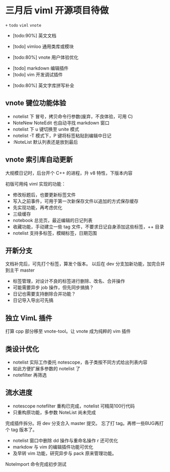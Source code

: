 # 三月后 viml 开源项目待做
`+` `todo` `viml` `vnote`

* [todo:90%] 英文文档
- [todo] vimloo 通用类库或模块
* [todo:80%] vnote 用户体验优化
- [todo] markdown 编辑插件
- [todo] vim 开发调试插件
* [todo:80%] 英文字库拼写补全

## vnote 键位功能体验

* notelist 下 冒号，拷贝命令行参数(废弃，不良体验，可用 C)
* NoteNew NoteEdit 也自动寻找 markdown 窗口
* notelist 下 u 键切换至 unite 模式
* notelist -T 模式下，P 键将标签粘贴到编辑中日记
* :NoteList 默认列表还是放到最后

## vnote 索引库自动更新

大规模日记时，后台开个 C++ 的进程，升 v8 特性，下版本内容

初版可用纯 viml 实现的功能：

* 修改标题后，也要更新标签文件
* 写入之前事件，可用于第一次新保存文件以追加的方式保存缓存
* 先实现功能，再考虑优化
* 三级缓存
* notebook 总览页，最近编辑的日记列表
* 收藏功能，手动建立一些 tag 文件，不要求日记自身添加这些标签，++ 目录
* notelist 支持多标签，模糊标签，日期范围

## 开新分支

文档补完后，可先打个标签，算发个版本。
以后在 dev 分支加新功能，加完合并到主干 master

* 标签管理，对设计不良的标签进行删除、改名、合并操作
* 可能需要异步 job 操作，但先同步搞搞？
* 日记也需要支持删除合并功能？
* 日记导入导出可先搞

## 独立 VimL 插件

打算 cpp 部分移至 vnote-tool。让 vnote 成为纯粹的 vim 插件

## 类设计优化

* notelist 实际工作委托 notescope，各子类按不同方式给出列表内容
* 如此方便扩展多参数的 notelist 了
* notefilter 再筛选

## 流水进度

<!-- 2017-03-16 -->
+ notescope notefilter 重构已完成，notelist 可精简100行代码
+ 只重构原功能，多参数 NoteList 尚未完成

<!-- 2017-03-17 -->
完成插件拆分。将 dev 分支合入 master 提交。
忘了打 tag。再修一些BUG再打个 tag 版本了。

- notelist 窗口中删除 dd 操作与重命名操作 r 还可优化
- markdow 与 vim 的编辑插件功能可优化
- 及早转 vim 功能，研究异步与 pack 原来管理功能。

<!-- 2017-03-22 -->
NoteImport 命令完成初步测试
